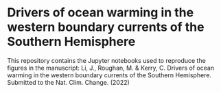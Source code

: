 # Drivers of ocean warming in the western boundary currents of the Southern Hemisphere
This repository contains the Jupyter notebooks used to reproduce the figures in the manuscript:
Li, J., Roughan, M. & Kerry, C. Drivers of ocean warming in the western boundary currents of the Southern Hemisphere. Submitted to the Nat. Clim. Change. (2022)
